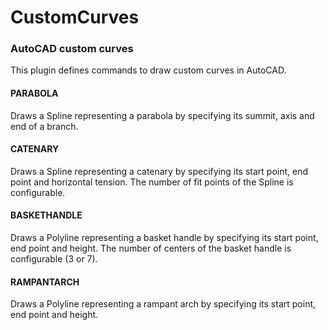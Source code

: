 # CustomCurves
### AutoCAD custom curves
This plugin defines commands to draw custom curves in AutoCAD.
#### PARABOLA
Draws a Spline representing a parabola by specifying its summit, axis and end of a branch.
#### CATENARY
Draws a Spline representing a catenary by specifying its start point, end point and horizontal tension. The number of fit points of the Spline is configurable.
#### BASKETHANDLE
Draws a Polyline representing a basket handle by specifying its start point, end point and height. The number of centers of the basket handle is configurable (3 or 7).
#### RAMPANTARCH
Draws a Polyline representing a rampant arch by specifying its start point, end point and height.
